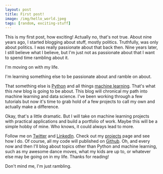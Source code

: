 ```yaml
---
layout: post
title: First post!
image: /img/hello_world.jpeg
tags: [random, exciting-stuff]
---
```


This is my first post, how exciting! Actually no, that's not true. About nine years ago, I started blogging about stuff, mostly politics. Truthfully, was only about politics. I was really passionate about that back then. Nine years later, I still believe what I believe, but I'm just not as passionate about that I want to spend time rambling about it.

I'm moving on with my life.

I'm learning something else to be passionate about and ramble on about.

That something else is [Python](python.org) and all things [machine learning](https://en.wikipedia.org/wiki/Machine_learning). That's what this *new* blog is going to be about. This blog will chronical my path into machine learning and data science. I've been working through a few tutorials but now it's time to grab hold of a few projects to call my own and actually make a difference.

Okay, that's a little dramatic. But I will take on machine learning projects with practical applications and build a portfolio of work. Maybe this will be a simple hobby of mine. Who knows, it could always lead to more.

Follow me on [Twitter](https://twitter.com/MichaelE919) and [LinkedIn](https://linkedin.com/in/michael-eichenberger). Check out my [projects](https://michaele919.github.io/projects) page and see how I do. Of course, all my code will published on [Github](https://github.com/MichaelE919). Oh, and every now and then I'll blog about topics other than Python and machine learning, such as my awesome dance moves, what my kids are up to, or whatever else may be going on in my life. Thanks for reading!

Don't mind me, I'm just rambling.
